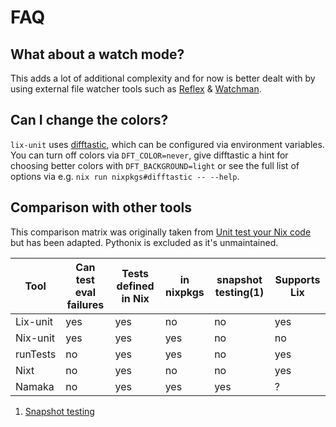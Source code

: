 # FAQ

## What about a watch mode?
This adds a lot of additional complexity and for now is better dealt with by using external file watcher tools such as [Reflex](https://github.com/cespare/reflex) & [Watchman](https://facebook.github.io/watchman/).

## Can I change the colors?

`lix-unit` uses [difftastic](https://github.com/wilfred/difftastic), which can be configured via environment variables. You can turn off
colors via `DFT_COLOR=never`, give difftastic a hint for choosing better colors with `DFT_BACKGROUND=light` or see the full
list of options via e.g. `nix run nixpkgs#difftastic -- --help`.

## Comparison with other tools
This comparison matrix was originally taken from [Unit test your Nix code](https://www.tweag.io/blog/2022-09-01-unit-test-your-nix-code/) but has been adapted.
Pythonix is excluded as it's unmaintained.

| Tool        | Can test eval failures | Tests defined in Nix | in nixpkgs | snapshot testing(1) | Supports Lix |
| ----------- | ---------------------- | -------------------- | ---------- |-------------------- | ------------ |
| Lix-unit    | yes                    | yes                  | no         | no                  | yes          |
| Nix-unit    | yes                    | yes                  | yes        | no                  | no           |
| runTests    | no                     | yes                  | yes        | no                  | yes          |
| Nixt        | no                     | yes                  | no         | no                  | yes          |
| Namaka      | no                     | yes                  | yes        | yes                 | ?            |

1. [Snapshot testing](https://github.com/nix-community/namaka#snapshot-testing)
